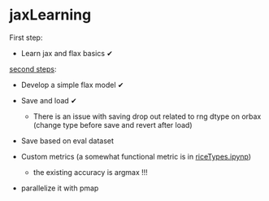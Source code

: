 # jaxLearning
First step:

  - Learn jax and flax basics ✔
  
[second steps](./flax/readme.md):

  - Develop a simple flax model ✔
  
  - Save and load ✔
  
    * There is an issue with saving drop out related to rng dtype on orbax (change type before save and revert after load)
  
  - Save based on eval dataset
  - Custom metrics (a somewhat functional metric is in [riceTypes.ipynp](./flax/riceTypes.ipynb))
      * the existing accuracy is argmax !!!  
    
  - parallelize it with pmap
